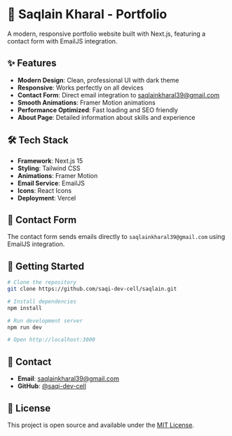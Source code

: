 # 🚀 Saqlain Kharal - Portfolio

A modern, responsive portfolio website built with Next.js, featuring a contact form with EmailJS integration.

## ✨ Features

- **Modern Design**: Clean, professional UI with dark theme
- **Responsive**: Works perfectly on all devices
- **Contact Form**: Direct email integration to saqlainkharal39@gmail.com
- **Smooth Animations**: Framer Motion animations
- **Performance Optimized**: Fast loading and SEO friendly
- **About Page**: Detailed information about skills and experience

## 🛠️ Tech Stack

- **Framework**: Next.js 15
- **Styling**: Tailwind CSS
- **Animations**: Framer Motion
- **Email Service**: EmailJS
- **Icons**: React Icons
- **Deployment**: Vercel

## 📧 Contact Form

The contact form sends emails directly to `saqlainkharal39@gmail.com` using EmailJS integration.

## 🚀 Getting Started

```bash
# Clone the repository
git clone https://github.com/saqi-dev-cell/saqlain.git

# Install dependencies
npm install

# Run development server
npm run dev

# Open http://localhost:3000
```

## 📱 Contact

- **Email**: saqlainkharal39@gmail.com
- **GitHub**: [@saqi-dev-cell](https://github.com/saqi-dev-cell)

## 📄 License

This project is open source and available under the [MIT License](LICENSE).
